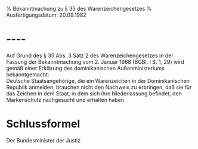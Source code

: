 % Bekanntmachung zu § 35 des Warenzeichengesetzes
% Ausfertigungsdatum: 20.09.1982
 
# ----

Auf Grund des § 35 Abs. 3 Satz 2 des Warenzeichengesetzes in der Fassung der Bekanntmachung vom 2. Januar 1968 (BGBl. I S. 1, 29) wird gemäß einer Erklärung des dominikanischen Außenministeriums bekanntgemacht:  
Deutsche Staatsangehörige, die ein Warenzeichen in der Dominikanischen Republik anmelden, brauchen nicht den Nachweis zu erbringen, daß sie für das Zeichen in dem Staat, in dem sich ihre Niederlassung befindet, den Markenschutz nachgesucht und erhalten haben.

# Schlussformel

Der Bundesminister der Justiz

